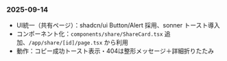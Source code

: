 ﻿### 2025-09-14
- UI統一（共有ページ）：shadcn/ui Button/Alert 採用、sonner トースト導入
- コンポーネント化：`components/share/ShareCard.tsx` 追加、`/app/share/[id]/page.tsx` から利用
- 動作：コピー成功トースト表示・404は整形メッセージ＋詳細折りたたみ
